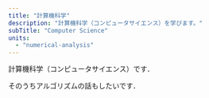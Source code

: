 ```yaml
---
title: "計算機科学"
description: "計算機科学（コンピュータサイエンス）を学びます。"
subTitle: "Computer Science"
units:
  - "numerical-analysis"
---
```


計算機科学（コンピュータサイエンス）です．

そのうちアルゴリズムの話もしたいです．
